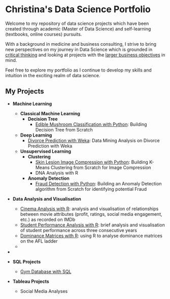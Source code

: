 # Christina's Data Science Portfolio
Welcome to my repository of data science projects which have been created through academic (Master of Data Science) and self-learning (textbooks, online courses) pursuits. 

With a background in medicine and business consulting, I strive to bring new perspectives on my journey in Data Science which is grounded in <ins>critical thinking</ins> and looking at projects with the <ins>larger business objectives</ins> in mind.

Feel free to explore my portfolio as I continue to develop my skills and intuition in the exciting realm of data science.

## My Projects
* **Machine Learning**
  - **Classical Machine Learning**
    - **Decision Tree**
      - [Edible Mushroom Classification with Python](Mushroom%20Classification.ipynb): Building Decision Tree from Scratch 
  - **Deep Learning**
    - [Divorce Prediction with Weka](Divorce%20Prediction.ipynb): Data Mining Analysis on Divorce Prediction with Weka
  - **Unsupervised Learning**
    - **Clustering**
      - [Skin Lesion Image Compression with Python](Skin%20Lesion%20K-Means%20Clustering.ipynb): Building K-Means Clustering from Scratch for Image Compression
      - DNA Analysis with R
    - **Anomaly Detection**
      - [Fraud Detection with Python](Transaction%20Fraud%20Anomaly%20Detection.ipynb): Building an Anomaly Detection algorithm from Scratch for identifying potential Fraud
 
* **Data Analysis and Visualisation**
  - [Cinema Analysis with R](Data%20Analysis%20of%20IMDB%20Dataset.ipynb): analysis and visualisation of relationships between movie attributes (profit, ratings, social media engagement, etc.) as recorded on IMDb
  - [Student Performance Analysis with R](Data%20Analysis%20of%20Student%20Marks.ipynb): brief analysis and visualisation of student performance across three consecutive years
  - [Dominance Matrices with R](Dominance%20Matrices.ipynb): using R to analyse dominance matrices on the AFL ladder
  - 
* 
* **SQL Projects**
    - [Gym Database with SQL](Gym_SQL.ipynb)
* **Tableau Projects**
    - Social Media Analyses


